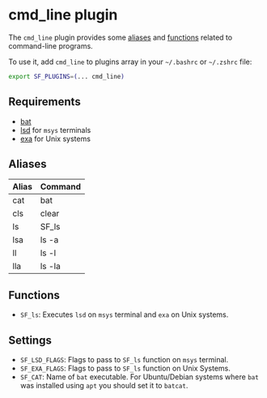 # cmd_line plugin

The `cmd_line` plugin provides some [aliases](#aliases) and [functions](#functions) related to command-line programs.

To use it, add `cmd_line` to plugins array in your `~/.bashrc` or `~/.zshrc` file:

```sh
export SF_PLUGINS=(... cmd_line)
```

## Requirements

- [bat](https://github.com/sharkdp/bat#installation)
- [lsd](https://github.com/Peltoche/lsd#installation) for `msys` terminals
- [exa](https://github.com/ogham/exa#installation) for Unix systems

## Aliases

| Alias | Command |
| ----- | ------- |
| cat   | bat     |
| cls   | clear   |
| ls    | SF_ls   |
| lsa   | ls -a   |
| ll    | ls -l   |
| lla   | ls -la  |

## Functions

- `SF_ls`: Executes `lsd` on `msys` terminal and `exa` on Unix systems.

## Settings

- `SF_LSD_FLAGS`: Flags to pass to `SF_ls` function on `msys` terminal.
- `SF_EXA_FLAGS`: Flags to pass to `SF_ls` function on Unix Systems.
- `SF_CAT`: Name of `bat` executable. For Ubuntu/Debian systems where `bat` was installed using `apt` you should set it to `batcat`.
